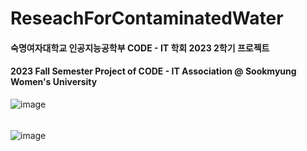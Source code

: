 # ReseachForContaminatedWater

#### 숙명여자대학교 인공지능공학부 CODE - IT 학회 2023 2학기 프로젝트
#### 2023 Fall Semester Project of CODE - IT Association @ Sookmyung Women's University

![image](https://github.com/user-attachments/assets/90135fc6-b181-4308-a2ae-ae3586327751)
###### 
![image](https://github.com/user-attachments/assets/83a17491-f703-4d46-b78d-c4b807f70b4c)
